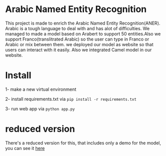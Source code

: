 # Arabic Named Entity Recognition

This project is made to enrich the Arabic Named Entity Recognition(ANER). Arabic is a tough language to deal with and has alot of difficulties.
We managed to made a model based on Arabert to support 50 entities.Also we support Franco(translitrated Arabic) so the user can type in Franco or Arabic or mix between them.
we deployed our model as website so that users can interact with it easily. Also we integrated Camel model in our website.

# Install

1- make a new virtual environment

2- install requirements.txt via `pip install -r requirements.txt`

3- run web app via `python app.py`

# reduced version

There's a reduced version for this, that includes only a demo for the model, you can see it [here](https://github.com/BodaSadalla98/Arabic-NER)
